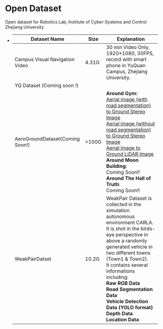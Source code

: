 # Open Dataset
Open dataset for Robotics Lab, Institute of Cyber-Systems and Control Zhejiang University



- | Dataset Name                    | Size  | Explanation                                                  |
  | ------------------------------- | ----- | ------------------------------------------------------------ |
  | Campus Visual Navigation Video  | 4.31G | 30 min Video Only, 1920*1080, 30FPS, record with smart phone in YuQuan Campus, Zhejiang University. |
  | YQ Dataset (Coming soon !)      |       |                                                              |
  | AeroGroundDataset(Coming Soon!) | >100G | **Around Gym:**<br />[Aerial image (with road segmentation) to Ground Stereo Image](https://v2.fangcloud.com/share/460f7c54eebb3f6cdaa567bc5a)<br />[Aerial image (without road segmentation) to Ground Stereo Image](https://v2.fangcloud.com/share/083dc24a4070a2b1f6bdf665a7)<br />[Aerial image to Ground LiDAR Image](https://v2.fangcloud.com/share/c89d241daa7b1f4159551aa8fd)<br />**Around Moon Building:**<br />Coming Soon!!<br />**Around The Hall of Truth**:<br />Coming Soon!! |
  | WeakPairDatset                  | 10.2G | WeakPair Dataset is collected in the simulation autonomous environment CARLA. It is shot in the birds-eye perspective in above a randomly generated vehicle in two different towns (Town1 & Town2).<br />It contains several informations including: <br />**Raw RGB Data<br />Road Segmentation Data<br />Vehicle Detection Data (YOLO format)<br />Depth Data<br />Location Data** |


